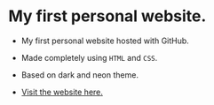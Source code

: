 # My first personal website.


- My first personal website hosted with GitHub.

- Made completely using `HTML` and `CSS`.

- Based on dark and neon theme.

- [Visit the website here.](https://v-i-s-h-n-u.github.io/my-personal-website/)

